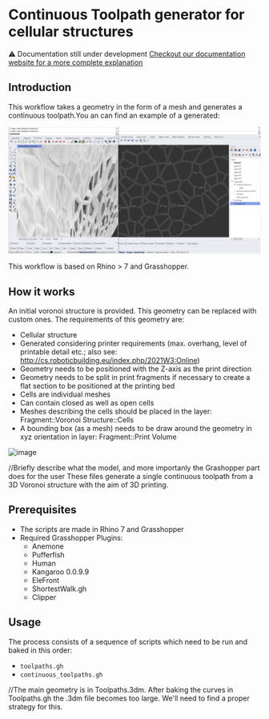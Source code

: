 # Continuous Toolpath generator for cellular structures
⚠️ Documentation still under development
[Checkout our documentation website for a more complete explanation](https://robotic-building-tu-delft.github.io/Continuous-Toolpath-Generator/)
## Introduction
This workflow takes a geometry in the form of a mesh and generates a continuous toolpath.You an can find an example of a generated:

![Tool path generator example](./docs/img/intro-img.png)

This workflow is based on Rhino > 7 and Grasshopper.

## How it works
An initial voronoi structure is provided. This geometry can be replaced with custom ones. The requirements of this geometry are:
- Cellular structure
- Generated considering printer requirements (max. overhang, level of printable detail etc.; also see: http://cs.roboticbuilding.eu/index.php/2021W3:Online)
- Geometry needs to be positioned with the Z-axis as the print direction
- Geometry needs to be split in print fragments if necessary to create a flat section to be positioned at the printing bed
- Cells are individual meshes
- Can contain closed as well as open cells
- Meshes describing the cells should be placed in the layer: Fragment::Voronoi Structure::Cells
- A bounding box (as a mesh) needs to be draw around the geometry in xyz orientation in layer: Fragment::Print Volume

![image](./docs/img/110300592-54208880-7ff7-11eb-9b82-80e1ff1f0fbc.png)


//Briefly describe what the model, and more importanly the Grashopper part does for the user
These files generate a single continuous toolpath from a 3D Voronoi structure with the aim of 3D printing.

## Prerequisites
- The scripts are made in Rhino 7 and Grasshopper
- Required Grasshopper Plugins:
  - Anemone
  - Pufferfish
  - Human
  - Kangaroo 0.0.9.9
  - EleFront
  - ShortestWalk.gh
  - Clipper

## Usage
The process consists of a sequence of scripts which need to be run and baked in this order:


- `toolpaths.gh`
- `continuous_toolpaths.gh`

//The main geometry is in Toolpaths.3dm. After baking the curves in Toolpaths.gh the .3dm file becomes too large. We'll need to find a proper strategy for this.

